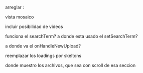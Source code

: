 arreglar :

vista mosaico

incluir posibilidad de videos

funciona el searchTerm? a donde esta usado el setSearchTerm?

a donde va el onHandleNewUpload?

reemplazar los loadings por skeltons

donde muestro los archivos, que sea con scroll de esa seccion